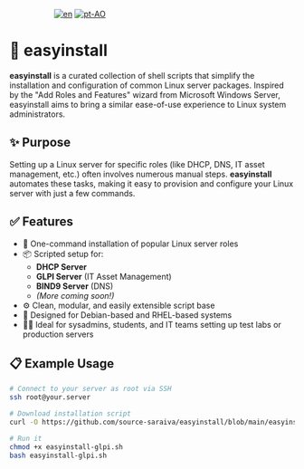 &nbsp;&nbsp;&nbsp;&nbsp; &nbsp;&nbsp;&nbsp;&nbsp; &nbsp;&nbsp;&nbsp;&nbsp; &nbsp;&nbsp;&nbsp;&nbsp; [![en](https://img.shields.io/badge/lang-en-red.svg)](https://github.com/source-saraiva/easyinstall/blob/main/README.md)
[![pt-AO](https://img.shields.io/badge/lang-pt--AO-green.svg)](https://github.com/source-saraiva/easyinstall/blob/main/README.pt-AO.md)

# 🧰 easyinstall


**easyinstall** is a curated collection of shell scripts that simplify the installation and configuration of common Linux server packages. Inspired by the "Add Roles and Features" wizard from Microsoft Windows Server, easyinstall aims to bring a similar ease-of-use experience to Linux system administrators.

## ✨ Purpose

Setting up a Linux server for specific roles (like DHCP, DNS, IT asset management, etc.) often involves numerous manual steps. **easyinstall** automates these tasks, making it easy to provision and configure your Linux server with just a few commands.

## ✅ Features

- 🚀 One-command installation of popular Linux server roles
- 📦 Scripted setup for:
  - **DHCP Server**
  - **GLPI Server** (IT Asset Management)
  - **BIND9 Server** (DNS)
  - *(More coming soon!)*  
- ⚙️ Clean, modular, and easily extensible script base
- 🧪 Designed for Debian-based and RHEL-based systems
- 🧑‍💻 Ideal for sysadmins, students, and IT teams setting up test labs or production servers

## 📋 Example Usage

```bash
# Connect to your server as root via SSH
ssh root@your.server

# Download installation script
curl -O https://github.com/source-saraiva/easyinstall/blob/main/easyinstall-glpi.sh

# Run it
chmod +x easyinstall-glpi.sh
bash easyinstall-glpi.sh
